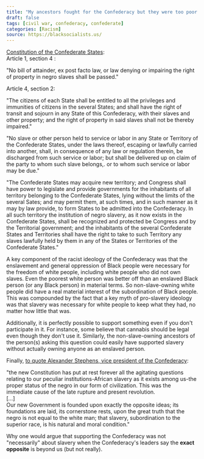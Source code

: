 ```yaml
---
title: "My ancestors fought for the Confederacy but they were too poor to own slaves, so how are you gonna tell me that they were fighting for slavery? The civil war wasn't about slavery."
draft: false
tags: [civil war, confederacy, confederate]
categories: [Racism]
source: https://blacksocialists.us/
---
```


[Constitution of the Confederate States](http://avalon.law.yale.edu/19th_century/csa_csa.asp):  
Article 1, section 4 :  
  
"No bill of attainder, ex post facto law, or law denying or impairing the right of property in negro slaves shall be passed."  
  
Article 4, section 2:  
  
"The citizens of each State shall be entitled to all the privileges and immunities of citizens in the several States; and shall have the right of transit and sojourn in any State of this Confederacy, with their slaves and other property; and the right of property in said slaves shall not be thereby impaired."  
  
"No slave or other person held to service or labor in any State or Territory of the Confederate States, under the laws thereof, escaping or lawfully carried into another, shall, in consequence of any law or regulation therein, be discharged from such service or labor; but shall be delivered up on claim of the party to whom such slave belongs,. or to whom such service or labor may be due."  
  
"The Confederate States may acquire new territory; and Congress shall have power to legislate and provide governments for the inhabitants of all territory belonging to the Confederate States, lying without the limits of the several Sates; and may permit them, at such times, and in such manner as it may by law provide, to form States to be admitted into the Confederacy. In all such territory the institution of negro slavery, as it now exists in the Confederate States, shall be recognized and protected be Congress and by the Territorial government; and the inhabitants of the several Confederate States and Territories shall have the right to take to such Territory any slaves lawfully held by them in any of the States or Territories of the Confederate States."  
  
A key component of the racist ideology of the Confederacy was that the enslavement and general oppression of Black people were necessary for the freedom of white people, including white people who did not own slaves. Even the poorest white person was better off than an enslaved Black person (or any Black person) in material terms. So non-slave-owning white people did have a real material interest of the subordination of Black people. This was compounded by the fact that a key myth of pro-slavery ideology was that slavery was necessary for white people to keep what they had, no matter how little that was.  
  
Additionally, it is perfectly possible to support something even if you don't participate in it. For instance, some believe that cannabis should be legal even though they don't use it. Similarly, the non-slave-owning ancestors of the person(s) asking this question could easily have supported slavery without actually owning anyone as an enslaved person.  
  
Finally, [to quote Alexander Stephens, vice president of the Confederacy](https://sourcebooks.fordham.edu/mod/1861stephens.asp):  
  
"the new Constitution has put at rest forever all the agitating questions relating to our peculiar institutions-African slavery as it exists among us-the proper status of the negro in our form of civilization. This was the immediate cause of the late rupture and present revolution.  
\[…\]  
Our new Government is founded upon exactly the opposite ideas; its foundations are laid, its cornerstone rests, upon the great truth that the negro is not equal to the white man; that slavery, subordination to the superior race, is his natural and moral condition."  
  
Why one would argue that supporting the Confederacy was not "necessarily" about slavery when the Confederacy's leaders say the **exact opposite** is beyond us (but not really).

